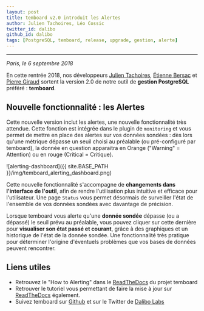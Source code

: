 ```yaml
---
layout: post
title: temboard v2.0 introduit les Alertes
author: Julien Tachoires, Léo Cossic
twitter_id: dalibo
github_id: dalibo
tags: [PostgreSQL, temboard, release, upgrade, gestion, alerte]
---
```


---

*Paris, le 6 septembre 2018*

En cette rentrée 2018, nos développeurs [Julien Tachoires](https://github.com/julmon), [Étienne Bersac](https://github.com/bersace) et [Pierre Giraud](https://github.com/pgiraud) sortent la version 2.0 de notre outil de **gestion PostgreSQL** préféré : **temboard**.

<!--MORE-->

## Nouvelle fonctionnalité : les Alertes

Cette nouvelle version inclut les alertes, une nouvelle fonctionnalité très attendue. Cette fonction est intégrée dans le plugin de `monitoring` et vous permet de mettre en place des alertes sur vos données sondées : dès lors qu'une métrique dépasse un seuil choisi au préalable (ou pré-configuré par temboard), la donnée en question apparaitra en Orange ("Warning" = Attention) ou en rouge (Critical = Critique).

![alerting-dashboard]({{ site.BASE_PATH }}/img/temboard_alerting_dashboard.png)

Cette nouvelle fonctionnalité s'accompagne de **changements dans l'interface de l'outil**, afin de rendre l'utilisation plus intuitive et efficace pour l'utilisateur. Une page `Status` vous permet désormais de surveiller l'état de l'ensemble de vos données sondées avec davantage de précision.

Lorsque temboard vous alerte qu'une **donnée sondée** dépasse (ou a dépassé) le seuil prévu au préalable, vous pouvez cliquer sur cette dernière pour **visualiser son état passé et courant**, grâce à des graphiques et un historique de l'état de la donnée sondée. Une fonctionnalité très pratique pour déterminer l'origine d'éventuels problèmes que vos bases de données peuvent rencontrer.

## Liens utiles

   * Retrouvez le "How to Alerting" dans le [ReadTheDocs](https://temboard.readthedocs.io/en/latest/temboard-howto-alerting/) du projet temboard
   * Retrouver le tutoriel vous permettant de faire la mise à jour sur [ReadTheDocs](https://temboard.readthedocs.io/en/latest/temboard-upgrade-1.2-2.0/) également.
   * Suivez temboard sur [Github](https://github.com/dalibo/temboard) et sur le Twitter de [Dalibo Labs](https://twitter.com/DaliboLabs)
